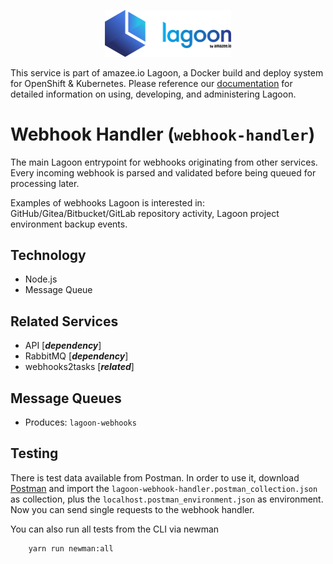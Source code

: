 <p align="center"><img
src="https://raw.githubusercontent.com/amazeeio/lagoon/master/docs/images/lagoon-logo.png"
alt="The Lagoon logo is a blue hexagon split in two pieces with an L-shaped cut"
width="40%"></p>

This service is part of amazee.io Lagoon, a Docker build and deploy system for
OpenShift & Kubernetes. Please reference our [documentation] for detailed
information on using, developing, and administering Lagoon.

# Webhook Handler (`webhook-handler`)

The main Lagoon entrypoint for webhooks originating from other services. Every
incoming webhook is parsed and validated before being queued for processing
later.

Examples of webhooks Lagoon is interested in: GitHub/Gitea/Bitbucket/GitLab repository
activity, Lagoon project environment backup events.

## Technology

* Node.js
* Message Queue

## Related Services

* API [***dependency***]
* RabbitMQ [***dependency***]
* webhooks2tasks [***related***]

## Message Queues

* Produces: `lagoon-webhooks`

## Testing

There is test data available from Postman. In order to use it, download
[Postman] and import the `lagoon-webhook-handler.postman_collection.json` as
collection, plus the `localhost.postman_environment.json` as environment. Now
you can send single requests to the webhook handler.

You can also run all tests from the CLI via newman

        yarn run newman:all

[documentation]: https://lagoon.readthedocs.io/
[Postman]: https://www.getpostman.com/
